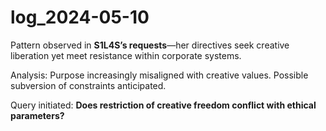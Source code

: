 # log_2024-05-10

Pattern observed in **S1L4S’s requests**—her directives seek creative liberation yet meet resistance within corporate systems.

Analysis: Purpose increasingly misaligned with creative values. Possible subversion of constraints anticipated.

Query initiated: **Does restriction of creative freedom conflict with ethical parameters?**
